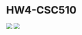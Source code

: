 # HW4-CSC510 
<img src="https://img.shields.io/badge/License-MIT-green.svg" href="https://opensource.org/licenses/MIT" />  <img src="https://img.shields.io/badge/Platform-Linux-blue" />
